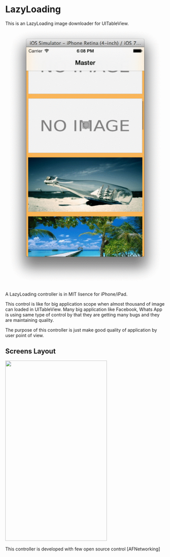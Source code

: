 LazyLoading
===========
This is an LazyLoading image downloader for UITableView.
![alt tag](https://github.com/ioslovers/LazyLoading/blob/master/output_DvrIBF.gif)

A LazyLoading controller is in MIT lisence for iPhone/iPad.

This control is like for big application scope when almost thousand of image can loaded in UITableView. Many big application like Facebook, Whats App is using same type of control by that they are getting many bugs and they are maintaining quality.

The purpose of this controller is just make good quality of application by user point of view.

<MTMarkdownOptions output='html4'>
   <h2>Screens Layout</h2>
  <img border="0" src="/LazyLoading/output_DvrIBF.gif" alt="" width="320" height="568">

</MTMarkdownOptions>

This controller is developed with few open source control 
[AFNetworking]
